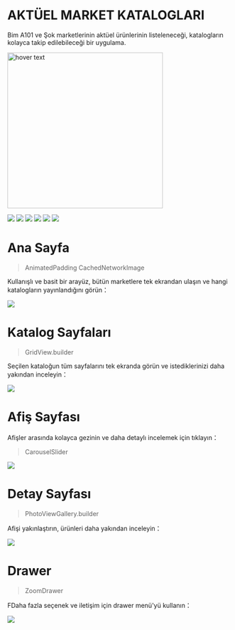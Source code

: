 # AKTÜEL MARKET KATALOGLARI
Bim A101 ve Şok marketlerinin aktüel ürünlerinin listeleneceği, katalogların kolayca takip edilebileceği bir uygulama.

<p> <img src="./logos/1024.png" width="350" title="hover text"> </p>

![](https://img.shields.io/github/stars/pandao/editor.md.svg) ![](https://img.shields.io/github/forks/pandao/editor.md.svg) ![](https://img.shields.io/github/tag/pandao/editor.md.svg) ![](https://img.shields.io/github/release/pandao/editor.md.svg) ![](https://img.shields.io/github/issues/pandao/editor.md.svg) ![](https://img.shields.io/bower/v/editor.md.svg)


# Ana Sayfa
> AnimatedPadding
> CachedNetworkImage

Kullanışlı ve basit bir arayüz, bütün marketlere tek ekrandan ulaşın ve hangi katalogların yayınlandığını görün：

![](./logos/1.jpg)
# Katalog Sayfaları
> GridView.builder

Seçilen kataloğun tüm sayfalarını tek ekranda görün ve istediklerinizi daha yakından inceleyin：

![](./logos/2.jpg)

# Afiş Sayfası

Afişler arasında kolayca gezinin ve daha detaylı incelemek için tıklayın：
> CarouselSlider

![](./logos/3.jpg)

# Detay Sayfası
> PhotoViewGallery.builder

Afişi yakınlaştırın, ürünleri daha yakından inceleyin：

![](https://pandao.github.io/editor.md/examples/images/7.jpg)

# Drawer
> ZoomDrawer

FDaha fazla seçenek ve iletişim için drawer menü'yü kullanın：

![](./logos/1.jpg)

